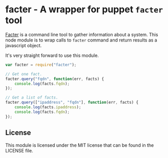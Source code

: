 # facter - A wrapper for puppet `facter` tool #

[Facter](https://puppetlabs.com/facter) is a command line tool to gather information about a system. This node module is to wrap calls to `facter` command and return results as a javascript object.

It's very straight forward to use this module.

```javascript
var facter = require("facter");

// Get one fact.
facter.query("fqdn", function(err, facts) {
    console.log(facts.fqdn);
});

// Get a list of facts.
facter.query(["ipaddress", "fqdn"], function(err, facts) {
    console.log(facts.ipaddress);
    console.log(facts.fqdn);
});
```

## License ##

This module is licensed under the MIT license that can be found in the LICENSE file.
